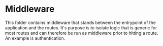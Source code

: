# Middleware

This folder contains middleware that stands between the entrypoint of the application and the routes. It's purpose is to isolate logic that is generic for most routes and can therefore be run as middleware prior to hitting a route. An example is authentication.
